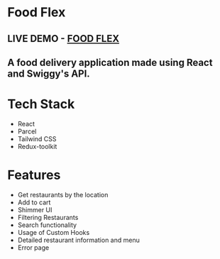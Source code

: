 # Food Flex

## LIVE DEMO - [FOOD FLEX](https://6668162d21687dda81aa03f9--vocal-arithmetic-74e014.netlify.app/)
## A food delivery application made using React and Swiggy's API.


# Tech Stack
* React 
* Parcel
* Tailwind CSS
* Redux-toolkit


# Features
* Get restaurants by the location
* Add to cart
* Shimmer UI
* Filtering Restaurants
* Search functionality
* Usage of Custom Hooks
* Detailed restaurant information and menu
* Error page
